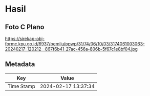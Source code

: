 # Hasil

## Foto C Plano

https://sirekap-obj-formc.kpu.go.id/6937/pemilu/ppwp/31/74/06/10/03/3174061003063-20240217-120212--867f6b41-27ac-456a-806b-5f67c1e8bf04.jpg


## Metadata

| Key        | Value               |
| ---------- | ------------------- |
| Time Stamp | 2024-02-17 13:37:34 |



